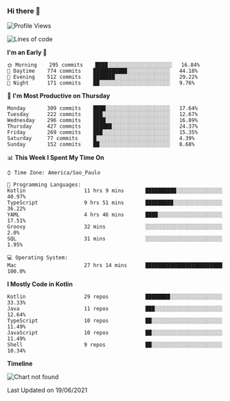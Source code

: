 ### Hi there 👋

<!--
**fernandonogueira/fernandonogueira** is a ✨ _special_ ✨ repository because its `README.md` (this file) appears on your GitHub profile.

Here are some ideas to get you started:

- 🔭 I’m currently working on ...
- 🌱 I’m currently learning ...
- 👯 I’m looking to collaborate on ...
- 🤔 I’m looking for help with ...
- 💬 Ask me about ...
- 📫 How to reach me: ...
- 😄 Pronouns: ...
- ⚡ Fun fact: ...
-->

<!--START_SECTION:waka-->
![Profile Views](http://img.shields.io/badge/Profile%20Views-0-blue)

![Lines of code](https://img.shields.io/badge/From%20Hello%20World%20I%27ve%20Written-571006%20lines%20of%20code-blue)

**I'm an Early 🐤** 

```text
🌞 Morning    295 commits    ████░░░░░░░░░░░░░░░░░░░░░   16.84% 
🌆 Daytime    774 commits    ███████████░░░░░░░░░░░░░░   44.18% 
🌃 Evening    512 commits    ███████░░░░░░░░░░░░░░░░░░   29.22% 
🌙 Night      171 commits    ██░░░░░░░░░░░░░░░░░░░░░░░   9.76%

```
📅 **I'm Most Productive on Thursday** 

```text
Monday       309 commits    ████░░░░░░░░░░░░░░░░░░░░░   17.64% 
Tuesday      222 commits    ███░░░░░░░░░░░░░░░░░░░░░░   12.67% 
Wednesday    296 commits    ████░░░░░░░░░░░░░░░░░░░░░   16.89% 
Thursday     427 commits    ██████░░░░░░░░░░░░░░░░░░░   24.37% 
Friday       269 commits    ███░░░░░░░░░░░░░░░░░░░░░░   15.35% 
Saturday     77 commits     █░░░░░░░░░░░░░░░░░░░░░░░░   4.39% 
Sunday       152 commits    ██░░░░░░░░░░░░░░░░░░░░░░░   8.68%

```


📊 **This Week I Spent My Time On** 

```text
⌚︎ Time Zone: America/Sao_Paulo

💬 Programming Languages: 
Kotlin                   11 hrs 9 mins       ██████████░░░░░░░░░░░░░░░   40.97% 
TypeScript               9 hrs 51 mins       █████████░░░░░░░░░░░░░░░░   36.22% 
YAML                     4 hrs 46 mins       ████░░░░░░░░░░░░░░░░░░░░░   17.51% 
Groovy                   32 mins             ░░░░░░░░░░░░░░░░░░░░░░░░░   2.0% 
SQL                      31 mins             ░░░░░░░░░░░░░░░░░░░░░░░░░   1.95%

💻 Operating System: 
Mac                      27 hrs 14 mins      █████████████████████████   100.0%

```

**I Mostly Code in Kotlin** 

```text
Kotlin                   29 repos            ████████░░░░░░░░░░░░░░░░░   33.33% 
Java                     11 repos            ███░░░░░░░░░░░░░░░░░░░░░░   12.64% 
TypeScript               10 repos            ██░░░░░░░░░░░░░░░░░░░░░░░   11.49% 
JavaScript               10 repos            ██░░░░░░░░░░░░░░░░░░░░░░░   11.49% 
Shell                    9 repos             ██░░░░░░░░░░░░░░░░░░░░░░░   10.34%

```


**Timeline**

![Chart not found](https://raw.githubusercontent.com/fernandonogueira/fernandonogueira/master/charts/bar_graph.png) 


 Last Updated on 19/06/2021
<!--END_SECTION:waka-->

